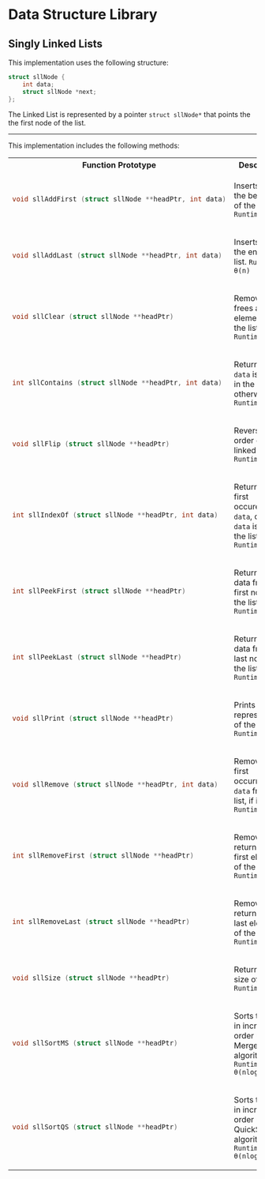# Data Structure Library 

## Singly Linked Lists
This implementation uses the following structure:
```c
struct sllNode {
	int data;
	struct sllNode *next;
};
```
The Linked List is represented by a pointer `struct sllNode*` that points the the first node of the list. 

---
This implementation includes the following methods:

<table style="width:100%">
<colgroup>
<col style="width:50%">
</colgroup>

<tr>
<th>Function Prototype</th>
<th>Description</th>
</tr>

<tr>
<td>

```c
void sllAddFirst (struct sllNode **headPtr, int data)
```
</td>
<td>

Inserts `data` at the beginning of the list.
`Runtime: θ(1)`
</td>
</tr>

<tr>
<td>

```c
void sllAddLast (struct sllNode **headPtr, int data)
```
</td>
<td>

Inserts `data` at the end of the list.
`Runtime: θ(n)`
</td>
</tr>

<tr>
<td>

```c
void sllClear (struct sllNode **headPtr)
```
</td>
<td>

Removes & frees all elements from the list.
`Runtime: θ(n)`
</td>
</tr>

<tr>
<td>

```c
int sllContains (struct sllNode **headPtr, int data)
```
</td>
<td>

Returns 1 if `data` is found in the list, 0 otherwise.
`Runtime: θ(n)`
</td>
</tr>

<tr>
<td>

```c
void sllFlip (struct sllNode **headPtr)
```
</td>
<td>

Reverses the order of the linked list.
`Runtime: θ(n)`
</td>
</tr>

<tr>
<td>

```c
int sllIndexOf (struct sllNode **headPtr, int data)
```
</td>
<td>

Returns the first occurence of `data`, or -1 if `data` is not in the list.
`Runtime: θ(n)`
</td>
</tr>

<tr>
<td>

```c
int sllPeekFirst (struct sllNode **headPtr)
```
</td>
<td>

Returns the data from the first node in the list.
`Runtime: θ(1)`
</td>
</tr>

<tr>
<td>

```c
int sllPeekLast (struct sllNode **headPtr)
```
</td>
<td>

Returns the data from the last node in the list.
`Runtime: θ(n)`
</td>
</tr>

<tr>
<td>

```c
void sllPrint (struct sllNode **headPtr)
```
</td>
<td>

Prints a string representation of the list.
`Runtime: θ(n)`
</td>
</tr>

<tr>
<td>

```c
void sllRemove (struct sllNode **headPtr, int data)
```
</td>
<td>

Removes the first occurrence of `data` from the list, if it exists.
`Runtime: θ(n)`
</td>
</tr>

<tr>
<td>

```c
int sllRemoveFirst (struct sllNode **headPtr)
```
</td>
<td>

Removes and returns the first element of the list.
`Runtime: θ(n)`
</td>
</tr>

<tr>
<td>

```c
int sllRemoveLast (struct sllNode **headPtr)
```
</td>
<td>

Removes and returns the last element of the list.
`Runtime: θ(n)`
</td>
</tr>

<tr>
<td>

```c
void sllSize (struct sllNode **headPtr)
```
</td>
<td>

Returns the size of the list.
`Runtime: θ(n)`
</td>
</tr>

<tr>
<td>

```c
void sllSortMS (struct sllNode **headPtr)
```
</td>
<td>

Sorts the list in increasing order using MergeSort algorithm.
`Runtime: θ(nlog(n))`
</td>
</tr>

<tr>
<td>

```c
void sllSortQS (struct sllNode **headPtr)
```
</td>
<td>

Sorts the list in increasing order using QuickSort algorithm.
`Runtime: θ(nlog(n))`
</td>
</tr>

</table>

